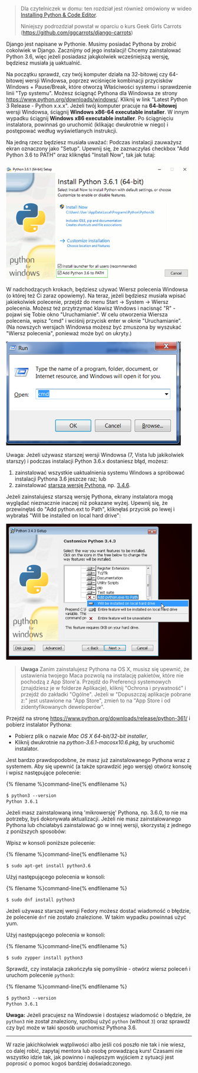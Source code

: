> Dla czytelniczek w domu: ten rozdział jest również omówiony w wideo [Installing Python & Code Editor](https://www.youtube.com/watch?v=pVTaqzKZCdA).
> 
> Niniejszy podrozdział powstał w oparciu o kurs Geek Girls Carrots (https://github.com/ggcarrots/django-carrots)

Django jest napisane w Pythonie. Musimy posiadać Pythona by zrobić cokolwiek w Django. Zacznijmy od jego instalacji! Chcemy zainstalować Python 3.6, więc jeżeli posiadasz jakąkolwiek wcześniejszą wersję, będziesz musiała ją uaktualnić.

<!--sec data-title="Install Python: Windows" data-id="python_windows" data-collapse=true ces-->

Na początku sprawdź, czy twój komputer działa na 32-bitowej czy 64-bitowej wersji Windowsa, poprzez wciśnięcie kombinacji przycisków Windows + Pause/Break, które otworzą Właściwości systemu i sprawdzenie linii "Typ systemu". Możesz ściągnąć Pythona dla Windowsa ze strony https://www.python.org/downloads/windows/. Kliknij w link "Latest Python 3 Release - Python x.x.x". Jeżeli twój komputer pracuje na **64-bitowej** wersji Windowsa, ściągnij **Windows x86-64 executable installer**. W innym wypadku ściągnij **Windows x86 executable installer**. Po ściągnięciu instalatora, powinnaś go uruchomić (klikając dwukrotnie w niego) i postępować według wyświetlanych instrukcji.

Na jedną rzecz będziesz musiała uważać: Podczas instalacji zauważysz ekran oznaczony jako "Setup". Upewnij się, że zaznaczyłaś checkbox "Add Python 3.6 to PATH" oraz kliknęłaś "Install Now", tak jak tutaj:

![Nie zapomnij dodać Pythona do ścieżki systemowej (ang. Path)](../python_installation/images/python-installation-options.png)

W nadchodzących krokach, będziesz używać Wiersz polecenia Windowsa (o której też Ci zaraz opowiemy). Na teraz, jeżeli będziesz musiała wpisać jakiekolwiek polecenie, przejdź do menu Start → System → Wiersz polecenia. Możesz też przytrzymać klawisz Windows i nacisnąć "R" - pojawi się Tobie okno "Uruchamianie". W celu otworzenia Wiersza polecenia, wpisz "cmd" i wciśnij przycisk enter w oknie "Uruchamianie". (Na nowszych wersjach Windowsa możesz być zmuszona by wyszukać "Wiersz polecenia", ponieważ może być on ukryty.)

![Wpisz "cmd" w oknie "Uruchom""](../python_installation/images/windows-plus-r.png)

Uwaga: Jeżeli używasz starszej wersji Windowsa (7, Vista lub jakikolwiek starszy) i podczas instalacji Python 3.6.x dostaniesz błąd, możesz:

1. zainstalować wszystkie uaktualnienia systemu Windows a spróbować instalacji Pythona 3.6 jeszcze raz; lub
2. zainstalować [starszą wersję Pythona](https://www.python.org/downloads/windows/), np. [3.4.6](https://www.python.org/downloads/release/python-346/).

Jeżeli zainstalujesz starszą wersję Pythona, ekrany instalatora mogą wyglądać nieznacznie inaczej niż pokazane wyżej. Upewnij się, że przewinęłaś do "Add python.ext to Path", kliknęłaś przycisk po lewej i wybrałaś "Will be installed on local hard drive":

![Dodawanie Pythona do zmiennej Path, starsze wersje](../python_installation/images/add_python_to_windows_path.png)

<!--endsec-->

<!--sec data-title="Install Python: OS X" data-id="python_OSX"
data-collapse=true ces-->

> **Uwaga** Zanim zainstalujesz Pythona na OS X, musisz się upewnić, że ustawienia twojego Maca pozwolą na instalację pakietów, które nie pochodzą z App Store'a. Przejdź do Preferencji systemowych (znajdziesz je w folderze Aplikacje), kliknij "Ochrona i prywatność" i przejdź do zakładki "Ogólne". Jeżeli w "Dopuszczaj aplikacje pobrane z:" jest ustawione na "App Store", zmień to na "App Store i od zidentyfikowanych deweloperów".

Przejdź na stronę https://www.python.org/downloads/release/python-361/ i pobierz instalator Pythona:

* Pobierz plik o nazwie *Mac OS X 64-bit/32-bit installer*,
* Kliknij dwukrotnie na *python-3.6.1-macosx10.6.pkg*, by uruchomić instalator.

<!--endsec-->

<!--sec data-title="Install Python: Linux" data-id="python_linux"
data-collapse=true ces-->

Jest bardzo prawdopodobne, że masz już zainstalowanego Pythona wraz z systemem. Aby się upewnić (a także sprawdzić jego wersję) otwórz konsolę i wpisz następujące polecenie:

{% filename %}command-line{% endfilename %}

    $ python3 --version
    Python 3.6.1
    

Jeżeli masz zainstalowaną inną 'mikrowersję' Pythona, np. 3.6.0, to nie ma potrzeby, byś dokonywała aktualizacji. Jeżeli nie masz zainstalowanego Pythona lub chciałabyś zainstalować go w innej wersji, skorzystaj z jednego z poniższych sposobów:

<!--endsec-->

<!--sec data-title="Install Python: Debian or Ubuntu" data-id="python_debian" data-collapse=true ces-->

Wpisz w konsoli poniższe polecenie:

{% filename %}command-line{% endfilename %}

    $ sudo apt-get install python3.6
    

<!--endsec-->

<!--sec data-title="Install Python: Fedora" data-id="python_fedora"
data-collapse=true ces-->

Użyj następującego polecenia w konsoli:

{% filename %}command-line{% endfilename %}

    $ sudo dnf install python3
    

Jeżeli używasz starszej wersji Fedory możesz dostać wiadomość o błędzie, że polecenie `dnf` nie zostało znalezione. W takim wypadku powinnaś użyć yum.

<!--endsec-->

<!--sec data-title="Install Python: openSUSE" data-id="python_openSUSE"
data-collapse=true ces-->

Użyj następującego polecenia w konsoli:

{% filename %}command-line{% endfilename %}

    $ sudo zypper install python3
    

<!--endsec-->

Sprawdź, czy instalacja zakończyła się pomyślnie - otwórz wiersz poleceń i uruchom polecenie `python3`:

{% filename %}command-line{% endfilename %}

    $ python3 --version
    Python 3.6.1
    

**Uwaga:** Jeżeli pracujesz na Windowsie i dostajesz wiadomość o błędzie, że `python3` nie został znaleziony, spróbuj użyć `python` (without `3`) oraz sprawdź czy być może w taki sposób uruchomisz Pythona 3.6.

* * *

W razie jakichkolwiek wątpliwości albo jeśli coś poszło nie tak i nie wiesz, co dalej robić, zapytaj mentora lub osobę prowadzącą kurs! Czasami nie wszystko idzie tak, jak powinno i najlepszym wyjściem z sytuacji jest poprosić o pomoc kogoś bardziej doświadczonego.